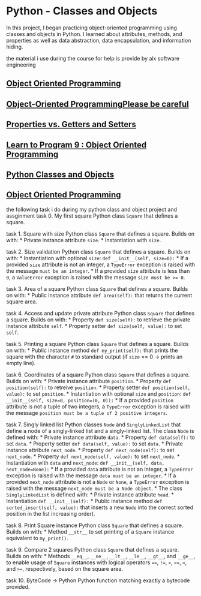# Python - Classes and Objects

In this project, I began practicing object-oriented programming using classes and objects in Python. I learned about attributes, methods, and properties as well as data abstraction, data encapsulation, and information hiding.
<p>the material i use during the course for help is provide by alx software engineering </p>
<h2><a href="https://python.swaroopch.com/oop.html">Object Oriented Programming</a></h2>
<h2><a href="https://python-course.eu/oop/object-oriented-programming.php">Object-Oriented Programming<strong>Please be careful</strong></a></h2>
<h2><a href="https://python-course.eu/oop/properties-vs-getters-and-setters.php">Properties vs. Getters and Setters</a></h2>
<h2><a href="https://www.youtube.com/watch?v=1AGyBuVCTeE">Learn to Program 9 : Object Oriented Programming</a></h2>
<h2><a href="https://www.youtube.com/watch?v=apACNr7DC_s">Python Classes and Objects</a></h2>
<h2><a href="https://www.youtube.com/watch?v=-DP1i2ZU9gk">Object Oriented Programming</a></h2>

the following task i do during my python class and object project and assginment
task 0. My first square
Python class `Square` that defines a square.

task 1. Square with size
Python class `Square` that defines a square. Builds on  with:
     * Private instance attribute `size`.
     * Instantiation with `size`.

task 2. Size validation
    Python class `Square` that defines a square. Builds on  with:
    * Instantiation with optional `size`: `def __init__(self, size=0):`
    * If a provided `size` attribute is not an integer, a `TypeError` exception is raised with the message `must be an integer`.
    * If a provided `size` attribute is less than `0`, a `ValueError` exception is raised with the message `size must be >= 0`.

task 3. Area of a square
 Python class `Square` that defines a square. Builds on  with:
    * Public instance attribute `def area(self):` that returns the current square area.

task 4. Access and update private attribute
Python class `Square` that defines a square. Builds on  with:
    * Property `def size(self):` to retrieve the private instance  attribute `self`.
    * Property setter `def size(self, value):` to set `self`.

task 5. Printing a square
 Python class `Square` that defines a square. Builds on  with:
    * Public instance method `def my_print(self):` that prints the square with the character `#` to standard output (if `size` == 0 -> prints an empty line).

task 6. Coordinates of a square
Python class `Square` that defines a square. Builds on with:
    * Private instance attribute `position`.
    * Property `def position(self):` to retreive `position`.
    * Property setter `def position(self, value):` to set `position`.
    * Instantiation with optional `size` and `position`:  `def __init__(self, size=0, position=(0, 0)):`
    * If a provided `position` attribute is not a tuple of two integers, a `TypeError` exception is raised with the message `position must be a tuple of 2 positive integers`.

task 7. Singly linked list
Python classes `Node` and `SinglyLinkedList` that define a node of a singly-linked list and a singly-linked list. The class `Node` is defined with:
    * Private instance attribute `data`.
    * Property `def data(self):` to set `data`.
    * Property setter `def data(self, value):` to set `data`.
    * Private instance attribute `next_node`.
    * Property `def next_node(self):` to set `next_node`.
    * Property `def next_node(self, value):` to set `next_node`.
    * Instantiation with `data` and `next_node`:  `def __init__(self, data, next_node=None):`
    * If a provided `data` attribute is not an integer, a `TypeError` exception is raised with the message `data must be an integer`.
    * If a provided `next_node` attribute is not a `Node` or `None`, a `TypeError` exception is raised with the message `next_node must be a Node object`.
    * The class `SinglyLinkedList` is defined with:
    * Private instance attribute `head`.
    * Instantiation `def __init__(self):`
    * Public instance method `def sorted_insert(self, value):` that inserts a new `Node` into the correct sorted position in the list increasing order).

task 8. Print Square instance
Python class `Square` that defines a square. Builds on  with:
    * Method `__str__` to set printing of a `Square` instance equivalent to  `my_print()`.

task 9. Compare 2 squares
Python class `Square` that defines a square. Builds on  with:
    * Methods `__eq__`, `__ne__`, `__lt__`, `__le__`, `__gt__`, and `__ge__`, to enable usage of `Square` instances with logical operators `==`, `!=`, `<`, `<=`, `>`, and `>=`, respectively, based on the square area.

task 10. ByteCode -> Python
Python function matching exactly a bytecode provided.
